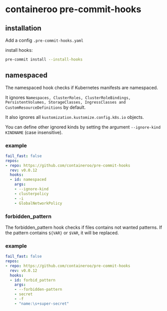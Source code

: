 # containeroo pre-commit-hooks

## installation

Add a config `.pre-commit-hooks.yaml`

install hooks:

```bash
pre-commit install --install-hooks
```

## namespaced

The namespaced hook checks if Kubernetes manifests are namespaced.

It ignores `Namespaces, ClusterRoles, ClusterRoleBindings, PersistentVolumes, StorageClasses, IngressClasses and CustomResourceDefinitions`
by default.

It also ignores all `kustomization.kustomize.config.k8s.io` objects.

You can define other ignored kinds by setting the argument `--ignore-kind KINDNAME` (case insensitive).

### example

```yaml
fail_fast: false
repos:
- repo: https://github.com/containeroo/pre-commit-hooks
  rev: v0.0.12
  hooks:
  - id: namespaced
    args:
    - --ignore-kind
    - clusterpolicy
    - -i
    - GlobalNetworkPolicy
```

### forbidden_pattern

The forbidden_pattern hook checks if files contains not wanted patterns.
If the pattern contains `${VAR}` or `$VAR`, it will be replaced.

### example

```yaml
fail_fast: false
repos:
- repo: https://github.com/containeroo/pre-commit-hooks
  rev: v0.0.12
  hooks:
  - id: forbid_pattern
    args:
    - --forbidden-pattern
    - secret
    - -f
    - "name:\s+super-secret"
```
